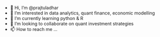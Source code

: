 - 👋 Hi, I’m @prajtuladhar
- 👀 I’m interested in data analytics, quant finance, economic modelling
- 🌱 I’m currently learning python & R
- 💞️ I’m looking to collaborate on quant investment strategies
- 📫 How to reach me ...

<!---
prajtuladhar/prajtuladhar is a ✨ special ✨ repository because its `README.md` (this file) appears on your GitHub profile.
You can click the Preview link to take a look at your changes.
--->
